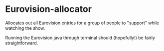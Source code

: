 # Eurovision-allocator
Allocates out all Eurovision entries for a group of people to "support" while watching the show.

Running the Eurovision.java through terminal should (hopefully!) be fairly straightforward.
